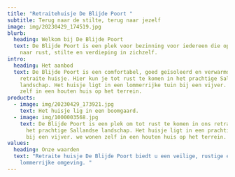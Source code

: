 ```yaml
---
title: "Retraitehuisje De Blijde Poort "
subtitle: Terug naar de stilte, terug naar jezelf
image: img/20230429_174519.jpg
blurb:
  heading: Welkom bij De Blijde Poort
  text: De Blijde Poort is een plek voor bezinning voor iedereen die op zoek is
    naar rust, stilte en verdieping in zichzelf.
intro:
  heading: Het aanbod
  text: De Blijde Poort is een comfortabel, goed geïsoleerd en verwarmd houten
    retraite huisje. Hier kun je tot rust te komen in het prachtige Sallandse
    landschap. Het huisje ligt in een lommerrijke tuin bij een vijver. We wonen
    zelf in een houten huis op het terrein.
products:
  - image: img/20230429_173921.jpg
    text: Het huisje lig in een boomgaard.
  - image: img/1000003568.jpg
    text: De Blijde Poort is een plek om tot rust te komen in ons retraite huisje in
      het prachtige Sallandse landschap. Het huisje ligt in een prachtige tuin
      bij een vijver. we wonen zelf in een houten huis op het terrein.
values:
  heading: Onze waarden
  text: "Retraite huisje De Blijde Poort biedt u een veilige, rustige en
    lommerrijke omgeving. "
---
```

